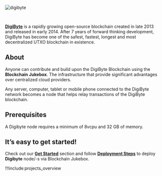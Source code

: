 ![digibyte](img/digibyte_header.png)

<br/>

[**DigiByte**](https://digibyte.org) is a rapidly growing open-source blockchain created in late 2013 and released in early 2014. After 7 years of forward thinking development, DigiByte has become one of the safest, fastest, longest and most decentralized UTXO blockchain in existence.


## About

Anyone can contribute and build upon the DigiByte Blockchain using the **Blockchain Jukebox**. The infrastructure that provide significant advantages over centralized cloud providers.
<br/>

Any server, computer, tablet or mobile phone connected to the DigiByte network becomes a node that helps relay transactions of the DigiByte blockchain.

## Prerequisites

A Digibyte node requires a minimum of 8vcpu and 32 GB of memory.

## It’s easy to get started!

Check out our [**Get Started**](get_started) section and follow [**Deployment Steps**](deployment_steps) to deploy **Digibyte** node/-s via Blockchain Jukebox.

!!!include:projects_overview